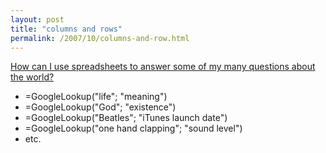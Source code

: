 ```yaml
---
layout: post
title: "columns and rows"
permalink: /2007/10/columns-and-row.html
---
```


[How can I use spreadsheets to answer some of my many questions about the world?](http://documents.google.com/support/spreadsheets/bin/answer.py?answer=54199) 

*   =GoogleLookup("life"; "meaning")
*   =GoogleLookup("God"; "existence")
*   =GoogleLookup("Beatles"; "iTunes launch date")
*   =GoogleLookup("one hand clapping"; "sound level")
*   etc.